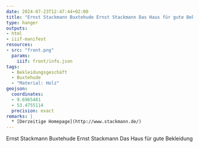 ```yaml
---
date: 2024-07-23T12:47:44+02:00
title: "Ernst Stackmann Buxtehude Ernst Stackmann Das Haus für gute Bekleidung"
type: hanger
outputs:
- html
- iiif-manifest
resources:
- src: "front.png"
  params:
    iiif: front/info.json
tags:
  - Bekleidungsgeschäft
  - Buxtehude
  - "Material: Holz"
geojson:
  coordinates:
  - 9.6965481
  - 53.4755114
  precision: exact
remarks: |
  * [Derzeitige Homepage](http://www.stackmann.de/)
---
```

Ernst Stackmann Buxtehude Ernst Stackmann Das Haus für gute Bekleidung
